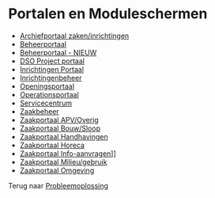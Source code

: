 # Portalen en Moduleschermen

- [Archiefportaal zaken/inrichtingen](/probleemoplossing/portalen_en_moduleschermen/archiefportaal_zaken_inrichtingen.md)
- [Beheerportaal](/probleemoplossing/portalen_en_moduleschermen/beheerportaal/README.md)
- [Beheerportaal - NIEUW](/probleemoplossing/portalen_en_moduleschermen/beheerportaal_nieuw/README.md)
- [DSO Project portaal](/probleemoplossing/portalen_en_moduleschermen/dsoprojectportaal/README.md)
- [Inrichtingen Portaal](/probleemoplossing/portalen_en_moduleschermen/inrichtingen_portaal/README.md)
- [Inrichtingenbeheer](/probleemoplossing/portalen_en_moduleschermen/inrichtingenbeheer/README.md)
- [Openingsportaal](/probleemoplossing/portalen_en_moduleschermen/openingsportaal/README.md)
- [Operationsportaal](/probleemoplossing/portalen_en_moduleschermen/operationsportaal.md)
- [Servicecentrum](../servicecentrum/README.md)
- [Zaakbeheer](/probleemoplossing/portalen_en_moduleschermen/zaakbeheer.md)
- [Zaakportaal APV/Overig](/probleemoplossing/portalen_en_moduleschermen/zaakportaal_apv_overig.md)
- [Zaakportaal Bouw/Sloop](/probleemoplossing/portalen_en_moduleschermen/zaakportaal_bouw_sloop.md)
- [Zaakportaal Handhavingen](/probleemoplossing/portalen_en_moduleschermen/zaakportaal_handhavingen.md)
- [Zaakportaal Horeca](/probleemoplossing/portalen_en_moduleschermen/zaakportaal_horeca.md)
- [Zaakportaal Info-aanvragen](/probleemoplossing/portalen_en_moduleschermen/zaakportaal_infoaanvragen.md)]]
- [Zaakportaal Milieu/gebruik](/probleemoplossing/portalen_en_moduleschermen/zaakportaal_milieu_gebruik.md)
- [Zaakportaal Omgeving](/probleemoplossing/portalen_en_moduleschermen/zaakportaal_omgeving.md)

Terug naar [Probleemoplossing](/probleemoplossing/README.md)

